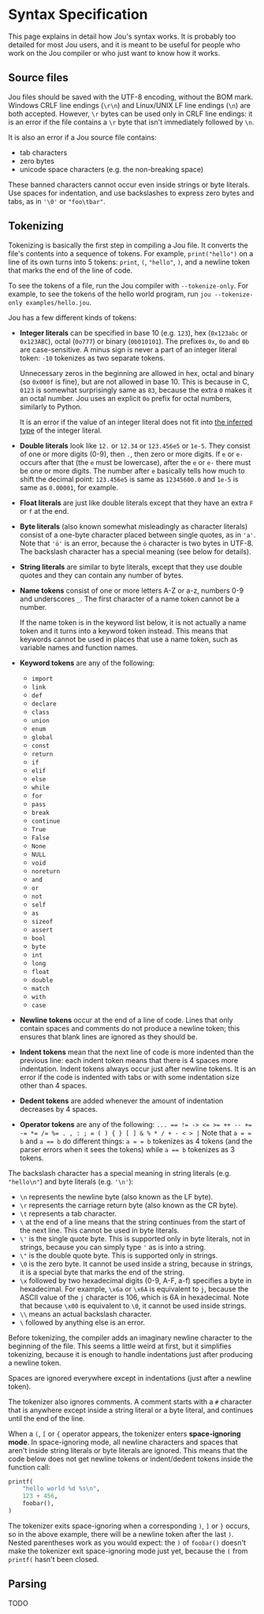# Syntax Specification

This page explains in detail how Jou's syntax works.
It is probably too detailed for most Jou users,
and it is meant to be useful for people who work on the Jou compiler
or who just want to know how it works.


## Source files

Jou files should be saved with the UTF-8 encoding, without the BOM mark.
Windows CRLF line endings (`\r\n`) and Linux/UNIX LF line endings (`\n`) are both accepted.
However, `\r` bytes can be used only in CRLF line endings:
it is an error if the file contains a `\r` byte that isn't immediately followed by `\n`.

It is also an error if a Jou source file contains:
- tab characters
- zero bytes
- unicode space characters (e.g. the non-breaking space)

These banned characters cannot occur even inside strings or byte literals.
Use spaces for indentation, and use backslashes to express zero bytes and tabs,
as in `'\0'` or `"foo\tbar"`.


## Tokenizing

Tokenizing is basically the first step in compiling a Jou file.
It converts the file's contents into a sequence of tokens.
For example, `print("hello")` on a line of its own turns into 5 tokens:
`print`, `(`, `"hello"`, `)`, and a newline token that marks the end of the line of code.

To see the tokens of a file, run the Jou compiler with `--tokenize-only`.
For example, to see the tokens of the hello world program,
run `jou --tokenize-only examples/hello.jou`.

Jou has a few different kinds of tokens:
- **Integer literals** can be specified in base 10 (e.g. `123`), hex (`0x123abc` or `0x123ABC`), octal (`0o777`) or binary (`0b010101`).
    The prefixes `0x`, `0o` and `0b` are case-sensitive.
    A minus sign is never a part of an integer literal token: `-10` tokenizes as two separate tokens.

    Unnecessary zeros in the beginning are allowed in hex, octal and binary (so `0x000f` is fine), but are not allowed in base 10.
    This is because in C, `0123` is somewhat surprisingly same as `83`, because the extra `0` makes it an octal number.
    Jou uses an explicit `0o` prefix for octal numbers, similarly to Python.

    It is an error if the value of an integer literal does not fit into
    [the inferred type](../types.md#type-inference) of the integer literal.

- **Double literals** look like `12.` or `12.34` or `123.456e5` or `1e-5`.
    They consist of one or more digits (0-9), then `.`, then zero or more digits.
    If `e` or `e-` occurs after that (the `e` must be lowercase),
    after the `e` or `e-` there must be one or more digits.
    The number after `e` basically tells how much to shift the decimal point:
    `123.456e5` is same as `12345600.0` and `1e-5` is same as `0.00001`, for example.
- **Float literals** are just like double literals except that they have an extra `F` or `f` at the end.
- **Byte literals** (also known somewhat misleadingly as character literals)
    consist of a one-byte character placed between single quotes, as in `'a'`.
    Note that `'ö'` is an error, because the `ö` character is two bytes in UTF-8.
    The backslash character has a special meaning (see below for details).
- **String literals** are similar to byte literals,
    except that they use double quotes and they can contain any number of bytes.
- **Name tokens** consist of one or more letters A-Z or a-z, numbers 0-9 and underscores `_`.
    The first character of a name token cannot be a number.

    If the name token is in the keyword list below, it is not actually a name token
    and it turns into a keyword token instead.
    This means that keywords cannot be used in places that use a name token,
    such as variable names and function names.

- **Keyword tokens** are any of the following:
    - `import`
    - `link`
    - `def`
    - `declare`
    - `class`
    - `union`
    - `enum`
    - `global`
    - `const`
    - `return`
    - `if`
    - `elif`
    - `else`
    - `while`
    - `for`
    - `pass`
    - `break`
    - `continue`
    - `True`
    - `False`
    - `None`
    - `NULL`
    - `void`
    - `noreturn`
    - `and`
    - `or`
    - `not`
    - `self`
    - `as`
    - `sizeof`
    - `assert`
    - `bool`
    - `byte`
    - `int`
    - `long`
    - `float`
    - `double`
    - `match`
    - `with`
    - `case`
- **Newline tokens** occur at the end of a line of code.
    Lines that only contain spaces and comments do not produce a newline token;
    this ensures that blank lines are ignored as they should be.
- **Indent tokens** mean that the next line of code is more indented than the previous line:
    each indent token means that there is 4 spaces more indentation.
    Indent tokens always occur just after newline tokens.
    It is an error if the code is indented with tabs or with some indentation size other than 4 spaces.
- **Dedent tokens** are added whenever the amount of indentation decreases by 4 spaces.
- **Operator tokens** are any of the following: `... == != -> <= >= ++ -- += -= *= /= %= . , : ; = ( ) { } [ ] & % * / + - < > |`
    Note that `a = = b` and `a == b` do different things:
    `a = = b` tokenizes as 4 tokens (and the parser errors when it sees the tokens)
    while `a == b` tokenizes as 3 tokens.

The backslash character has a special meaning in string literals (e.g. `"hello\n"`) and byte literals (e.g. `'\n'`):
- `\n` represents the newline byte (also known as the LF byte).
- `\r` represents the carriage return byte (also known as the CR byte).
- `\t` represents a tab character.
- `\` at the end of a line means that the string continues from the start of the next line.
    This cannot be used in byte literals.
- `\'` is the single quote byte.
    This is supported only in byte literals, not in strings,
    because you can simply type `'` as is into a string.
- `\"` is the double quote byte. This is supported only in strings.
- `\0` is the zero byte. It cannot be used inside a string, because in strings,
    it is a special byte that marks the end of the string.
- `\x` followed by two hexadecimal digits (0-9, A-F, a-f) specifies a byte in hexadecimal.
    For example, `\x6a` or `\x6A` is equivalent to `j`,
    because the ASCII value of the `j` character is 106,
    which is 6A in hexadecimal.
    Note that because `\x00` is equivalent to `\0`, it cannot be used inside strings.
- `\\` means an actual backslash character.
- `\` followed by anything else is an error.

Before tokenizing, the compiler adds an imaginary newline character to the beginning of the file.
This seems a little weird at first, but it simplifies tokenizing,
because it is enough to handle indentations just after producing a newline token.

Spaces are ignored everywhere except in indentations (just after a newline token).

The tokenizer also ignores comments.
A comment starts with a `#` character that is anywhere except inside a string literal or a byte literal,
and continues until the end of the line.

When a `(`, `[` or `{` operator appears, the tokenizer enters **space-ignoring mode**.
In space-ignoring mode, all newline characters and spaces
that aren't inside string literals or byte literals are ignored.
This means that the code below does not get newline tokens or indent/dedent tokens
inside the function call:

```python
printf(
    "hello world %d %s\n",
    123 + 456,
    foobar(),
)
```

The tokenizer exits space-ignoring when a corresponding `)`, `]` or `}` occurs,
so in the above example, there will be a newline token after the last `)`.
Nested parentheses work as you would expect:
the `)` of `foobar()` doesn't make the tokenizer exit space-ignoring mode just yet,
because the `(` from `printf(` hasn't been closed.


## Parsing

TODO
